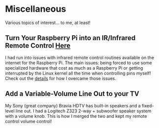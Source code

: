 # Miscellaneous
Various topics of interest... to me, at least!

## Turn Your Raspberry Pi into an IR/Infrared Remote Control [Here](./RaspberryPi_InfraredRemoteControl/)
I had run into issues with infrared remote control routines available on the internet for the Raspberry Pi.  The main issues:  being forced to use some specialized hardware that cost as much as a Raspberry Pi or getting interrupted by the Linux kernel all the time when controlling pins myself!  Check out the [details](./RaspberryPi_InfraredRemoteControl) for how I overcame those issues.

## Add a Variable-Volume Line Out to your TV
My Sony (great company) Bravia HDTV has built-in speakers and a fixed-level line out.  I had a Logitech Z323 2-way + subwoofer speaker system with a volume knob.  This is how I merged the two and kept my remote control volume control!
